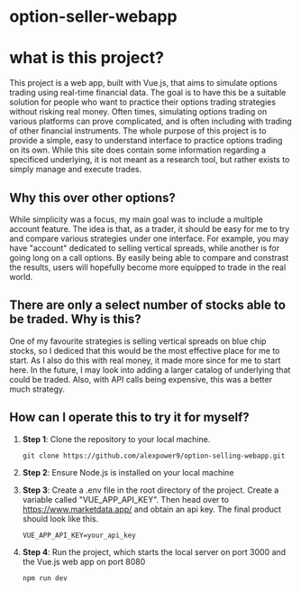 # option-seller-webapp
# what is this project?

This project is a web app, built with Vue.js, that aims to simulate options trading using real-time financial data. The goal is to have this be a suitable solution for people who want to practice their options trading strategies without risking real money. Often times, simulating options trading on various platforms can prove complicated, and is often including with trading of other financial instruments. The whole purpose of this project is to provide a simple, easy to understand interface to practice options trading on its own. While this site does contain some information regarding a specificed underlying, it is not meant as a research tool, but rather exists to simply manage and execute trades.

## Why this over other options?

While simplicity was a focus, my main goal was to include a multiple account feature. The idea is that, as a trader, it should be easy for me to try and compare various strategies under one interface. For example, you may have "account" dedicated to selling vertical spreads, while another is for going long on a call options. By easily being able to compare and constrast the results, users will hopefully become more equipped to trade in the real world. 

## There are only a select number of stocks able to be traded. Why is this?

One of my favourite strategies is selling vertical spreads on blue chip stocks, so I dediced that this would be the most effective place for me to start. As I also do this with real money, it made more since for me to start here. In the future, I may look into adding a larger catalog of underlying that could be traded. Also, with API calls being expensive, this was a better much strategy.

## How can I operate this to try it for myself?

1. **Step 1**: Clone the repository to your local machine.
    ```
    git clone https://github.com/alexpower9/option-selling-webapp.git
    ```
2. **Step 2**: Ensure Node.js is installed on your local machine

3. **Step 3**: Create a .env file in the root directory of the project. Create a variable called "VUE_APP_API_KEY". Then head over to https://www.marketdata.app/ and obtain an api key. The final product should look like this.
    ```
    VUE_APP_API_KEY=your_api_key
    ```
4. **Step 4**: Run the project, which starts the local server on port 3000 and the Vue.js web app on port 8080
    ```
    npm run dev
    ```
